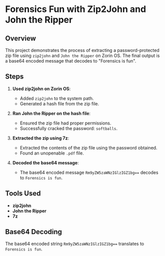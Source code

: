 # Forensics Fun with Zip2John and John the Ripper

## Overview
This project demonstrates the process of extracting a password-protected zip file using `zip2john` and `John the Ripper` on Zorin OS. The final output is a base64 encoded message that decodes to "Forensics is fun".

## Steps

1. **Used zip2john on Zorin OS**: 
   - Added `zip2john` to the system path.
   - Generated a hash file from the zip file.

2. **Ran John the Ripper on the hash file**:
   - Ensured the zip file had proper permissions.
   - Successfully cracked the password: `softballs`.

3. **Extracted the zip using 7z**:
   - Extracted the contents of the zip file using the password obtained.
   - Found an unopenable `.pdf` file.

4. **Decoded the base64 message**:
   - The base64 encoded message `Rm9yZW5zaWNzIGlzIGZ1bg==` decodes to `Forensics is fun`.

## Tools Used
- **zip2john**
- **John the Ripper**
- **7z**

## Base64 Decoding
The base64 encoded string `Rm9yZW5zaWNzIGlzIGZ1bg==` translates to `Forensics is fun`.

